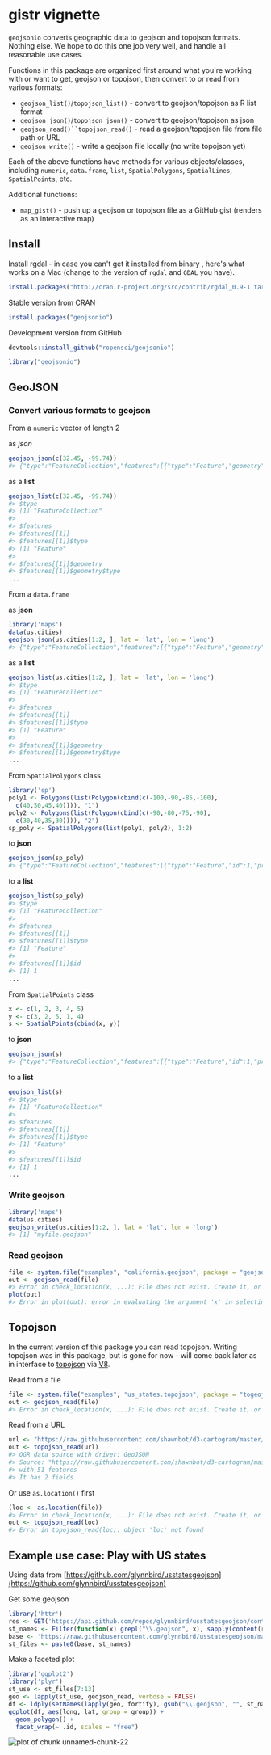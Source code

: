 <!--
%\VignetteEngine{knitr::knitr}
%\VignetteIndexEntry{geojsonio vignette}
-->



gistr vignette
==============

`geojsonio` converts geographic data to geojson and topojson formats. Nothing else. We hope to do this one job very well, and handle all reasonable use cases.

Functions in this package are organized first around what you're working with or want to get, geojson or topojson, then convert to or read from various formats:

* `geojson_list()`/`topojson_list()` - convert to geojson/topojson as R list format
* `geojson_json()`/`topojson_json()` - convert to geojson/topojson as json
* `geojson_read()``topojson_read()` - read a geojson/topojson file from file path or URL
* `geojson_write()` - write a geojson file locally (no write topojson yet)

Each of the above functions have methods for various objects/classes, including `numeric`, `data.frame`, `list`, `SpatialPolygons`, `SpatialLines`, `SpatialPoints`, etc.

Additional functions:

* `map_gist()` - push up a geojson or topojson file as a GitHub gist (renders as an interactive map)

## Install

Install rgdal - in case you can't get it installed from binary , here's what works on a Mac (change to the version of `rgdal` and `GDAL` you have).


```r
install.packages("http://cran.r-project.org/src/contrib/rgdal_0.9-1.tar.gz", repos = NULL, type="source", configure.args = "--with-gdal-config=/Library/Frameworks/GDAL.framework/Versions/1.11/unix/bin/gdal-config --with-proj-include=/Library/Frameworks/PROJ.framework/unix/include --with-proj-lib=/Library/Frameworks/PROJ.framework/unix/lib")
```

Stable version from CRAN


```r
install.packages("geojsonio")
```

Development version from GitHub


```r
devtools::install_github("ropensci/geojsonio")
```


```r
library("geojsonio")
```

## GeoJSON

### Convert various formats to geojson

From a `numeric` vector of length 2

as _json_


```r
geojson_json(c(32.45, -99.74))
#> {"type":"FeatureCollection","features":[{"type":"Feature","geometry":{"type":"Point","coordinates":[32.45,-99.74]},"properties":{}}]}
```

as a __list__


```r
geojson_list(c(32.45, -99.74))
#> $type
#> [1] "FeatureCollection"
#> 
#> $features
#> $features[[1]]
#> $features[[1]]$type
#> [1] "Feature"
#> 
#> $features[[1]]$geometry
#> $features[[1]]$geometry$type
...
```

From a `data.frame`

as __json__


```r
library('maps')
data(us.cities)
geojson_json(us.cities[1:2, ], lat = 'lat', lon = 'long')
#> {"type":"FeatureCollection","features":[{"type":"Feature","geometry":{"type":"Point","coordinates":[-99.74,32.45]},"properties":{"name":"Abilene TX","country.etc":"TX","pop":"113888","capital":"0"}},{"type":"Feature","geometry":{"type":"Point","coordinates":[-81.52,41.08]},"properties":{"name":"Akron OH","country.etc":"OH","pop":"206634","capital":"0"}}]}
```

as a __list__


```r
geojson_list(us.cities[1:2, ], lat = 'lat', lon = 'long')
#> $type
#> [1] "FeatureCollection"
#> 
#> $features
#> $features[[1]]
#> $features[[1]]$type
#> [1] "Feature"
#> 
#> $features[[1]]$geometry
#> $features[[1]]$geometry$type
...
```

From `SpatialPolygons` class


```r
library('sp')
poly1 <- Polygons(list(Polygon(cbind(c(-100,-90,-85,-100),
  c(40,50,45,40)))), "1")
poly2 <- Polygons(list(Polygon(cbind(c(-90,-80,-75,-90),
  c(30,40,35,30)))), "2")
sp_poly <- SpatialPolygons(list(poly1, poly2), 1:2)
```

to __json__


```r
geojson_json(sp_poly)
#> {"type":"FeatureCollection","features":[{"type":"Feature","id":1,"properties":{"dummy":0},"geometry":{"type":"Polygon","coordinates":[[[-100,40],[-90,50],[-85,45],[-100,40]]]}},{"type":"Feature","id":2,"properties":{"dummy":0},"geometry":{"type":"Polygon","coordinates":[[[-90,30],[-80,40],[-75,35],[-90,30]]]}}]}
```

to a __list__


```r
geojson_list(sp_poly)
#> $type
#> [1] "FeatureCollection"
#> 
#> $features
#> $features[[1]]
#> $features[[1]]$type
#> [1] "Feature"
#> 
#> $features[[1]]$id
#> [1] 1
...
```

From `SpatialPoints` class


```r
x <- c(1, 2, 3, 4, 5)
y <- c(3, 2, 5, 1, 4)
s <- SpatialPoints(cbind(x, y))
```

to __json__


```r
geojson_json(s)
#> {"type":"FeatureCollection","features":[{"type":"Feature","id":1,"properties":{"dat":1},"geometry":{"type":"Point","coordinates":[1,3]}},{"type":"Feature","id":2,"properties":{"dat":2},"geometry":{"type":"Point","coordinates":[2,2]}},{"type":"Feature","id":3,"properties":{"dat":3},"geometry":{"type":"Point","coordinates":[3,5]}},{"type":"Feature","id":4,"properties":{"dat":4},"geometry":{"type":"Point","coordinates":[4,1]}},{"type":"Feature","id":5,"properties":{"dat":5},"geometry":{"type":"Point","coordinates":[5,4]}}]}
```

to a __list__


```r
geojson_list(s)
#> $type
#> [1] "FeatureCollection"
#> 
#> $features
#> $features[[1]]
#> $features[[1]]$type
#> [1] "Feature"
#> 
#> $features[[1]]$id
#> [1] 1
...
```

### Write geojson


```r
library('maps')
data(us.cities)
geojson_write(us.cities[1:2, ], lat = 'lat', lon = 'long')
#> [1] "myfile.geojson"
```

### Read geojson


```r
file <- system.file("examples", "california.geojson", package = "geojsonio")
out <- geojson_read(file)
#> Error in check_location(x, ...): File does not exist. Create it, or fix the path.
plot(out)
#> Error in plot(out): error in evaluating the argument 'x' in selecting a method for function 'plot': Error: object 'out' not found
```

## Topojson

In the current version of this package you can read topojson. Writing topojson was in this package, but is gone for now - will come back later as in interface to [topojson](https://github.com/mbostock/topojson) via [V8](https://github.com/jeroenooms/V8). 

Read from a file


```r
file <- system.file("examples", "us_states.topojson", package = "togeojson")
out <- geojson_read(file)
#> Error in check_location(x, ...): File does not exist. Create it, or fix the path.
```

Read from a URL


```r
url <- "https://raw.githubusercontent.com/shawnbot/d3-cartogram/master/data/us-states.topojson"
out <- topojson_read(url)
#> OGR data source with driver: GeoJSON 
#> Source: "https://raw.githubusercontent.com/shawnbot/d3-cartogram/master/data/us-states.topojson", layer: "states"
#> with 51 features
#> It has 2 fields
```

Or use `as.location()` first


```r
(loc <- as.location(file))
#> Error in check_location(x, ...): File does not exist. Create it, or fix the path.
out <- topojson_read(loc)
#> Error in topojson_read(loc): object 'loc' not found
```

## Example use case: Play with US states

Using data from [https://github.com/glynnbird/usstatesgeojson](https://github.com/glynnbird/usstatesgeojson)

Get some geojson


```r
library('httr')
res <- GET('https://api.github.com/repos/glynnbird/usstatesgeojson/contents')
st_names <- Filter(function(x) grepl("\\.geojson", x), sapply(content(res), "[[", "name"))
base <- 'https://raw.githubusercontent.com/glynnbird/usstatesgeojson/master/'
st_files <- paste0(base, st_names)
```

Make a faceted plot


```r
library('ggplot2')
library('plyr')
st_use <- st_files[7:13]
geo <- lapply(st_use, geojson_read, verbose = FALSE)
df <- ldply(setNames(lapply(geo, fortify), gsub("\\.geojson", "", st_names[7:13])))
ggplot(df, aes(long, lat, group = group)) +
  geom_polygon() +
  facet_wrap(~ .id, scales = "free")
```

![plot of chunk unnamed-chunk-22](figure/unnamed-chunk-22-1.png) 
